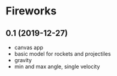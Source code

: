 # Fireworks

## 0.1 (2019-12-27)
- canvas app
- basic model for rockets and projectiles
- gravity
- min and max angle, single velocity